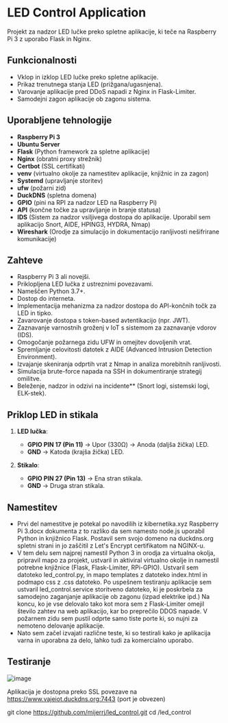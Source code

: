 # LED Control Application

Projekt za nadzor LED lučke preko spletne aplikacije, ki teče na Raspberry Pi 3 z uporabo Flask in Nginx.

## Funkcionalnosti
- Vklop in izklop LED lučke preko spletne aplikacije.
- Prikaz trenutnega stanja LED (prižgana/ugasnjena).
- Varovanje aplikacije pred DDoS napadi z Nginx in Flask-Limiter.
- Samodejni zagon aplikacije ob zagonu sistema.

## Uporabljene tehnologije
- **Raspberry Pi 3**
- **Ubuntu Server**
- **Flask** (Python framework za spletne aplikacije)
- **Nginx** (obratni proxy strežnik)
- **Certbot** (SSL certifikati)
- **venv** (virtualno okolje za namestitev aplikacije, knjižnic in za zagon)
- **Systemd** (upravljanje storitev)
- **ufw** (požarni zid)
- **DuckDNS** (spletna domena)
- **GPIO** (pini na RPI za nadzor LED na Raspberry Pi)
- **API** (končne točke za upravljanje in branje statusa)
- **IDS** (Sistem za nadzor vsiljivega dostopa do aplikacije. Uporabil sem aplikacijo Snort, AIDE, HPING3, HYDRA, Nmap)
- **Wireshark** (Orodje za simulacijo in dokumentacijo ranljivosti nešifrirane komunikacije)

## Zahteve
- Raspberry Pi 3 ali novejši.
- Priklopljena LED lučka z ustreznimi povezavami.
- Nameščen Python 3.7+.
- Dostop do interneta.
- Implementacija mehanizma za nadzor dostopa do API-končnih točk za LED in tipko.
- Zavarovanje dostopa s token-based avtentikacijo (npr. JWT).
- Zaznavanje varnostnih groženj v IoT s sistemom za zaznavanje vdorov (IDS).
- Omogočanje požarnega zidu UFW in omejitev dovoljenih vrat.
- Spremljanje celovitosti datotek z AIDE (Advanced Intrusion Detection Environment).
- Izvajanje skeniranja odprtih vrat z Nmap in analiza morebitnih ranljivosti.
- Simulacija brute-force napada na SSH in dokumentiranje strategij omilitve.
- Beleženje, nadzor in odzivi na incidente** (Snort logi, sistemski logi, ELK-stek).

## Priklop LED in stikala
1. **LED lučka**:
   - **GPIO PIN 17 (Pin 11)** → Upor (330Ω) → Anoda (daljša žička) LED.
   - **GND** → Katoda (krajša žička) LED.

2. **Stikalo**:
   - **GPIO PIN 27 (Pin 13)** → Ena stran stikala.
   - **GND** → Druga stran stikala.

## Namestitev
- Prvi del namestitve je potekal po navodilih iz kibernetika.xyz Raspberry Pi 3.docx dokumenta z to razliko da sem namesto node.js uporabil Python in knjižnico Flask. Postavil sem svojo domeno na duckdns.org spletni strani in jo zaščitil z Let's Encrypt certifikatom na NGINX-u.
- V tem delu sem najprej namestil Python 3 in orodja za virtualna okolja, pripravil mapo za projekt, ustvaril in aktiviral virtualno okolje in namestil potrebne knjižnice (Flask, Flask-Limiter, RPi-GPIO). Ustvaril sem datoteko led_control.py, in mapo templates z datoteko index.html in podmapo css z .css datoteko. Po uspešnem testiranju aplikacije sem ustvaril led_control.service storitveno datoteko, ki je poskrbela za samodejno zaganjanje aplikacije ob zagonu (izpad elektrike ipd.) Na koncu, ko je vse delovalo tako kot mora sem z Flask-Limiter omejil število zahtev na web aplikacijo, kar bo preprečilo DDOS napade. V požarnem zidu sem pustil odprte samo tiste porte ki, so nujni za nemoteno delovanje aplikacije.
- Nato sem začel izvajati različne teste, ki so testirali kako je aplikacija varna in uporabna za delo, lahko tudi za komercialno uporabo.

## Testiranje

![image](https://github.com/user-attachments/assets/ce6da9bb-7eb5-432a-8da9-a802bc36078f)



Aplikacija je dostopna preko SSL povezave na https://www.vajeiot.duckdns.org:7443 (port je obvezen)
        
git clone https://github.com/mijerrj/led_control.git
cd /led_control
